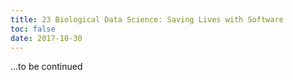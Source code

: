 ```yaml
---
title: 23 Biological Data Science: Saving Lives with Software
toc: false
date: 2017-10-30
---
```


...to be continued